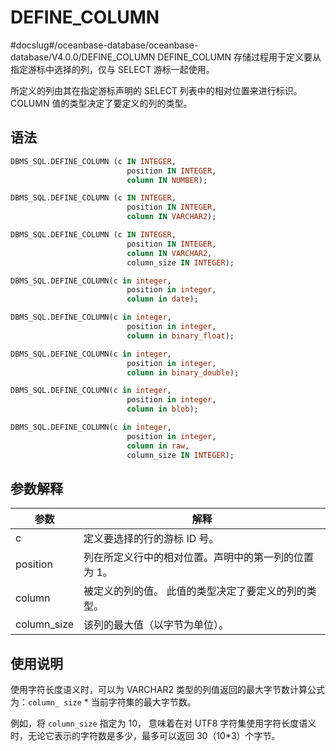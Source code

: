 DEFINE_COLUMN 
==================================
#docslug#/oceanbase-database/oceanbase-database/V4.0.0/DEFINE_COLUMN
DEFINE_COLUMN 存储过程用于定义要从指定游标中选择的列，仅与 SELECT 游标一起使用。

所定义的列由其在指定游标声明的 SELECT 列表中的相对位置来进行标识。 COLUMN 值的类型决定了要定义的列的类型。

语法 
-----------

```sql
DBMS_SQL.DEFINE_COLUMN (c IN INTEGER,
                          position IN INTEGER,
                          column IN NUMBER);                    

DBMS_SQL.DEFINE_COLUMN (c IN INTEGER,
                          position IN INTEGER,
                          column IN VARCHAR2);      

DBMS_SQL.DEFINE_COLUMN (c IN INTEGER,
                          position IN INTEGER,
                          column IN VARCHAR2,
                          column_size IN INTEGER);      

DBMS_SQL.DEFINE_COLUMN(c in integer, 
                          position in integer, 
                          column in date); 

DBMS_SQL.DEFINE_COLUMN(c in integer, 
                          position in integer, 
                          column in binary_float);      

DBMS_SQL.DEFINE_COLUMN(c in integer, 
                          position in integer, 
                          column in binary_double);    

DBMS_SQL.DEFINE_COLUMN(c in integer, 
                          position in integer, 
                          column in blob);  

DBMS_SQL.DEFINE_COLUMN(c in integer, 
                          position in integer, 
                          column in raw,
                          column_size IN INTEGER);                           
```



参数解释 
-------------------------



|   **参数**    |           **解释**            |
|-------------|-----------------------------|
| c           | 定义要选择的行的游标 ID 号。            |
| position    | 列在所定义行中的相对位置。声明中的第一列的位置为 1。 |
| column      | 被定义的列的值。 此值的类型决定了要定义的列的类型。  |
| column_size | 该列的最大值（以字节为单位）。             |



使用说明 
-------------------------

使用字符长度语义时，可以为 VARCHAR2 类型的列值返回的最大字节数计算公式为：`column_ size` \* 当前字符集的最大字节数。

例如，将 `column_size` 指定为 10， 意味着在对 UTF8 字符集使用字符长度语义时，无论它表示的字符数是多少，最多可以返回 30（10\*3）个字节。
